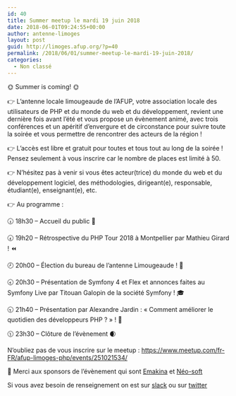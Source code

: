 ```yaml
---
id: 40
title: Summer meetup le mardi 19 juin 2018
date: 2018-06-01T09:24:55+00:00
author: antenne-limoges
layout: post
guid: http://limoges.afup.org/?p=40
permalink: /2018/06/01/summer-meetup-le-mardi-19-juin-2018/
categories:
  - Non classé
---
```

🌞 Summer is coming! 🌞

👉 L&rsquo;antenne locale limougeaude de l&rsquo;AFUP, votre association locale des utilisateurs de PHP et du monde du web et du développement, revient une dernière fois avant l&rsquo;été et vous propose un évènement animé, avec trois conférences et un apéritif d&rsquo;envergure et de circonstance pour suivre toute la soirée et vous permettre de rencontrer des acteurs de la région !

👉 L&rsquo;accès est libre et gratuit pour toutes et tous tout au long de la soirée ! Pensez seulement à vous inscrire car le nombre de places est limité à 50.

👉 N&rsquo;hésitez pas à venir si vous êtes acteur(trice) du monde du web et du développement logiciel, des méthodologies, dirigeant(e), responsable, étudiant(e), enseignant(e), etc.

👉 Au programme :

🕡 18h30 &#8211; Accueil du public 🙋

🕢 19h20 &#8211; Rétrospective du PHP Tour 2018 à Montpellier par Mathieu Girard ! ⏪

🕗 20h00 &#8211; Élection du bureau de l&rsquo;antenne Limougeaude ! 📝

🕣 20h30 &#8211; Présentation de Symfony 4 et Flex et annonces faites au Symfony Live par Titouan Galopin de la société Symfony ! 🎓

🕤 21h40 &#8211; Présentation par Alexandre Jardin : &laquo;&nbsp;Comment améliorer le quotidien des développeurs PHP ?&nbsp;&raquo; ! 🌠

🕦 23h30 &#8211; Clôture de l&rsquo;évènement 🌒

N&rsquo;oubliez pas de vous inscrire sur le meetup : <https://www.meetup.com/fr-FR/afup-limoges-php/events/251021534/>

🤗 Merci aux sponsors de l&rsquo;évènement qui sont [Emakina](https://emakina.fr) et [Néo-soft](https://www.neo-soft.fr)

Si vous avez besoin de renseignement on est sur [slack](http://bit.ly/slkLim) ou sur [twitter](https://twitter.com/AFUP_Limoges)